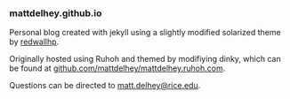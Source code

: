 ### mattdelhey.github.io
Personal blog created with jekyll using a slightly modified solarized theme by [redwallhp](http://www.github.com/redwallhp).

Originally hosted using Ruhoh and themed by modifiying dinky, which can be found at [github.com/mattdelhey/mattdelhey.ruhoh.com](https://github.com/mattdelhey/mattdelhey.ruhoh.com/).

Questions can be directed to [matt.delhey@rice.edu](mailto:matt.delhey@rice.edu).


